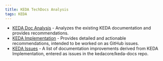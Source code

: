 ```yaml
---
title: KEDA TechDocs Analysis
tags: KEDA
---
```

- [KEDA Doc Analysis](keda-analysis.md) - Analyzes the existing KEDA documentation and provides recommendations.
- [KEDA Implementation](keda-implementation.md) - Provides detailed and actionable recommendations, intended to be worked on as GitHub issues.
- [KEDA Issues](keda-issues.md) - A list of documentation improvements derived from KEDA Implementation, entered as issues in the kedacore/keda-docs repo.
